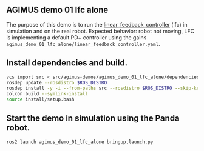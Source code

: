 AGIMUS demo 01 lfc alone
--------------------------------

The purpose of this demo is to run the [linear_feedback_controller](https://github.com/loco-3d/linear-feedback-controller) (lfc) in simulation and on the real robot. 
Expected behavior: robot not moving, LFC is implementing a default PD+ controller using the gains `agimus_demo_01_lfc_alone/linear_feedback_controller.yaml`.

## Install dependencies and build.

```bash
vcs import src < src/agimus-demos/agimus_demo_01_lfc_alone/dependencies.repos
rosdep update --rosdistro $ROS_DISTRO
rosdep install -y -i --from-paths src --rosdistro $ROS_DISTRO --skip-keys libfranka
colcon build --symlink-install
source install/setup.bash
```

## Start the demo in simulation using the Panda robot.
```bash
ros2 launch agimus_demo_01_lfc_alone bringup.launch.py
```
